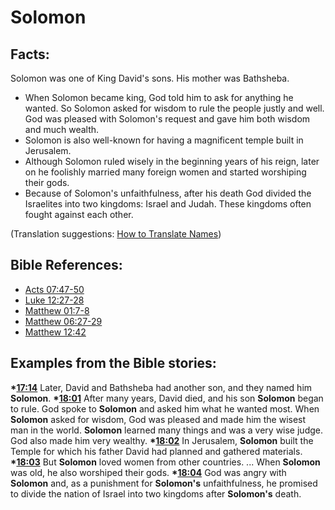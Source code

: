# Solomon #

## Facts: ##

Solomon was one of King David's sons. His mother was Bathsheba.

* When Solomon became king, God told him to ask for anything he wanted. So Solomon asked for wisdom to rule the people justly and well. God was pleased with Solomon's request and gave him both wisdom and much wealth.
* Solomon is also well-known for having a magnificent temple built in Jerusalem.
* Although Solomon ruled wisely in the beginning years of his reign, later on he foolishly married many foreign women and started worshiping their gods. 
* Because of Solomon's unfaithfulness, after his death God divided the Israelites into two kingdoms: Israel and Judah. These kingdoms often fought against each other.

(Translation suggestions: [How to Translate Names](en/ta-vol1/translate/man/translate-names))



## Bible References: ##

* [Acts 07:47-50](en/tn/act/help/07/47)
* [Luke 12:27-28](en/tn/luk/help/12/27)
* [Matthew 01:7-8](en/tn/mat/help/01/07)
* [Matthew 06:27-29](en/tn/mat/help/06/27)
* [Matthew 12:42](en/tn/mat/help/12/42)

## Examples from the Bible stories: ##

  __*[17:14](en/tn/obs/help/17/14)__ Later,  David and Bathsheba had another son, and they named him __Solomon__.
  __*[18:01](en/tn/obs/help/18/01)__ After many years, David died, and his son __Solomon__ began to rule. God spoke to __Solomon__ and asked him what he wanted most. When __Solomon__ asked for wisdom, God was pleased and made him the wisest man in the world. __Solomon__ learned many things and was a very wise judge. God also made him very wealthy.
  __*[18:02](en/tn/obs/help/18/02)__ In Jerusalem, __Solomon__ built the Temple for which his father David had planned and gathered materials.
  __*[18:03](en/tn/obs/help/18/03)__ But __Solomon__ loved women from other countries. ... When __Solomon__ was old, he also worshiped their gods.
  __*[18:04](en/tn/obs/help/18/04)__ God was angry with __Solomon__ and, as a punishment for __Solomon's__ unfaithfulness, he promised to divide the nation of Israel into two kingdoms after __Solomon's__ death.